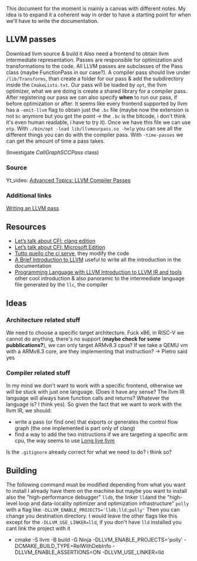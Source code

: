 This document for the moment is mainly a canvas with different notes.
My idea is to expand it a coherent way in order to have a starting point for when we'll have to write the documentation.

## LLVM passes
Download llvm source & build it
Also need a frontend to obtain llvm intermediate representation.
Passes are responsible for optimization and transformations to the code.
All LLVM passes are subclasses of the Pass class (maybe FunctionPass in our case?).
A compiler pass should live under `/lib/Transforms`, than create a folder for our pass & add the subdirectory inside the `CmakeLists.txt`.
Our pass will be loaded by `opt`, the llvm optimizer, what we are doing is create a shared library for a compiler pass.
After registering our pass we can also specify **when** to run our pass, if before optimization or after.
It seems like every frontend supported by llvm has a `-emit-llvm` flag to obtain just the `.bc` file (maybe now the extension is not `bc` anymore but you got the point -> the `.bc` is the bitcode, i don't think it's even human readable, i have to try it).
Once we have this file we can use `otp`.
With `./bin/opt -load lib/llvmourpass.so -help` you can see all the different things you can do with the compiler pass.
With `-time-passes` we can get the amount of time a pass takes.

(Investigate _CallGraphSCCPass_ class)

### Source
Yt_video:  [Advanced Topics: LLVM Compiler Passes](https://www.youtube.com/watch?v=XK9xG4IGBeU)

### Additional links
[Writing an LLVM pass](https://llvm.org/docs/WritingAnLLVMNewPMPass.html)


## Resources
- [Let’s talk about CFI: clang edition](https://blog.trailofbits.com/2016/10/17/lets-talk-about-cfi-clang-edition/)
- [Let’s talk about CFI: Microsoft Edition](https://blog.trailofbits.com/2016/12/27/lets-talk-about-cfi-microsoft-edition/)
- [Tutto quello che ci serve](https://www.cs.cornell.edu/~asampson/blog/llvm.html), they modify the code
- [A Brief Introduction to LLVM](https://www.youtube.com/watch?v=a5-WaD8VV38) useful to write all the introduction in the documentation
- [Programming Language with LLVM Introduction to LLVM IR and tools](https://www.youtube.com/watch?v=Lvc8qx8ukOI) other cool introduction & also panoramic to the intermediate language file generated by the `llc`, the compiler
## Ideas

### Architecture related stuff
We need to choose a specific target architecture.
Fuck x86, in RISC-V we cannot do anything, there's no support (**maybe check for some pubblications?**), we can only target ARMv8.3 cpus?
If we take a QEMU vm with a ARMv8.3 core, are they implementing that instruction? -> Pietro said yes

### Compiler related stuff
In my mind we don't want to work with a specific frontend, otherwise we will be stuck with just one language.
(Does it have any sense? The llvm IR language will always have function calls and returns? Whatever the language is? I think yes).
So given the fact that we want to work with the llvm IR, we should:
- write a pass (or find one) that exports or generates the control flow graph (the one implemented is part only of clang)
- find a way to add the two instructions if we are targeting a specific arm cpu, the way seems to use [Long live llvm](https://llvm.org/docs/PointerAuth.html)

Is the `.gitignore` already correct for what we need to do? i think so?


## Building
The following command must be modified depending from what you want to install
I already have them on the machine but maybe you want to install also the "high-performance debugger" `lldb`, the linker `lld`and the "high-level loop and data-locality optimizer and optimization infrastructure" `polly` with a flag like `-DLLVM_ENABLE_PROJECTS='lldb;lld;polly'`
Then you can change you destination directory.
I would leave the other flags like this except for the `-DLLVM_USE_LINKER=lld`, if you don't have `lld` installed you cant link the project with it
- cmake -S llvm -B build -G Ninja -DLLVM_ENABLE_PROJECTS='polly' -DCMAKE_BUILD_TYPE=RelWithDebInfo  -DLLVM_ENABLE_ASSERTIONS=ON -DLLVM_USE_LINKER=lld
